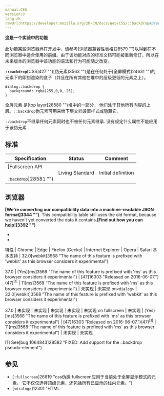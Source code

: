 ```yaml
---
manual:CSS
version:0
lang:zh
rawUrl:https://developer.mozilla.org/zh-CN/docs/Web/CSS/::backdrop#Browser_compatibility
---
```






**这是一个实验中的功能**<br></br>此功能某些浏览器尚在开发中，请参考[浏览器兼容性表格]28579 "")以得到在不同浏览器中适合使用的前缀。由于该功能对应的标准文档可能被重新修订，所以在未来版本的浏览器中该功能的语法和行为可能随之改变。





**`::backdrop`**[CSS]427 "")[伪元素]3563 "")是在任何处于[全屏模式]24631 "")的元素下的即刻渲染的盒子（并且在所有其他在堆中的层级更低的元素之上）。


```
dialog::backdrop {
  background: rgba(255,0,0,.25);
}
```


全屏元素 是[top layer]28580 "")堆中的一部分， 他们处于其他所有内容的上层。`::backdrop`伪元素可用来给下层文档设置样式或隐藏它。



`::backdrop`不继承任何元素同时也不被任何元素继承. 没有规定什么属性不能应用于该伪元素











## 标准<a name="标准"></a>

Specification | Status | Comment 
 ---  |  ---  |  ---  | 
[Fullscreen API<br></br><small>::backdrop</small>]28581 "") | Living Standard | Initial definition 


## 浏览器<a name="浏览器"></a>


**[We&#39;re converting our compatibility data into a machine-readable JSON format]3344 "")**. This compatibility table still uses the old format, because we haven&#39;t yet converted the data it contains.**[Find out how you can help!]3392 "")**


* 
* 

特性 | Chrome | Edge | Firefox (Gecko) | Internet Explorer | Opera | Safari 
基本支持 | 32.0[webkit]3568 "The name of this feature is prefixed with 'webkit' as this browser considers it experimental")<br></br>37.0 | (Yes)[ms]3568 "The name of this feature is prefixed with 'ms' as this browser considers it experimental") | [47]16303 "Released on 2016-06-07.")(47)<sup>[1]</sup> | 11[ms]3568 "The name of this feature is prefixed with 'ms' as this browser considers it experimental") | 未实现 | 未实现 
on`<dialog>` | 32.0[webkit]3568 "The name of this feature is prefixed with 'webkit' as this browser considers it experimental")<br></br>37.0 | 未实现 | 未实现 | 未实现 | 未实现 | 未实现 
on fullscreen | 未实现 | (Yes)[ms]3568 "The name of this feature is prefixed with 'ms' as this browser considers it experimental") | [47]16303 "Released on 2016-06-07.")(47)<sup>[1]</sup> | 11[ms]3568 "The name of this feature is prefixed with 'ms' as this browser considers it experimental") | 未实现 | 未实现 





[1] See[bug 1064843]28582 "FIXED: Add support for the ::backdrop pseudo-element")


## 参见<a name="参见"></a>

* [`:fullscreen`]26619 "css伪类:fullscreen应用于当前处于全屏显示模式的元素。 它不仅仅选择顶级元素，还包括所有已显示的栈内元素。")
* [`<dialog>`]12301 "HTML <dialog> 元素表示一个对话框或其他交互式组件，例如一个检查员或窗口。")




